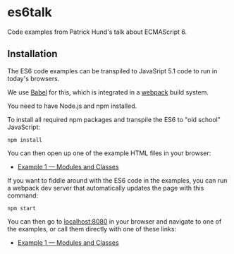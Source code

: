 # es6talk

Code examples from Patrick Hund's talk about ECMAScript 6.

## Installation

The ES6 code examples can be transpiled to JavaSript 5.1 code to run in today's browsers. 

We use [Babel](https://babeljs.io/) for this, which is integrated in a [webpack](http://webpack.github.io/) build system.

You need to have Node.js and npm installed.

To install all required npm packages and transpile the ES6 to "old school" JavaScript:

    npm install
    
You can then open up one of the example HTML files in your browser:

* [Example 1 &mdash; Modules and Classes](01_modules_classes/index.html)

If you want to fiddle around with the ES6 code in the examples, you can run a webpack dev server that automatically
updates the page with this command:

    npm start
    
You can then go to [localhost:8080](http://localhost:8080/) in your browser and navigate to one of the examples, or 
call them directly with one of these links:

* [Example 1 &mdash; Modules and Classes](http://localhost:8080/01_modules_classes/)

